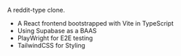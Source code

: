 A reddit-type clone.

- A React frontend bootstrapped with Vite in TypeScript
- Using Supabase as a BAAS
- PlayWright for E2E testing
- TailwindCSS for Styling
